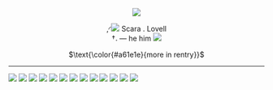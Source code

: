 <p align="center">

<img src="https://files.catbox.moe/09vvon.png"/>

</p>

<p align="center">
,◜<img src="https://files.catbox.moe/tin9pf.gif"/> Scara . Lovell 
</br>
†𝅄 — he him <img src="https://files.catbox.moe/miodgz.gif"/>
</p>
<div align="center">

$\text{\color{#a61e1e}{more in rentry}}$
</div>

***

<img src="https://files.catbox.moe/uxqj9u.gif"/> <img src="https://files.catbox.moe/oggta6.webp"/> <img src="https://files.catbox.moe/b92lgt.webp"/> <img src="https://files.catbox.moe/etva0s.webp"/> <img src="https://files.catbox.moe/wd5npt.webp"/> <img src="https://files.catbox.moe/u8odwl.jpg"> <img src="https://files.catbox.moe/nk6nu1.webp"/> <img src="https://files.catbox.moe/vcvzp2.webp"/> <img src="https://files.catbox.moe/o2lbq7.webp"/> <img src="https://files.catbox.moe/pzzc6n.webp"/> <img src="https://files.catbox.moe/dychco.webp"/> <img src="https://files.catbox.moe/b8xfsu.webp"/> <img src="https://files.catbox.moe/94lx1x.webp"/>
